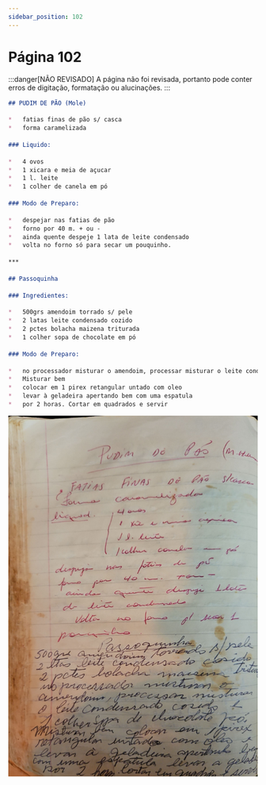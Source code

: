 ```yaml
---
sidebar_position: 102
---
```

# Página 102
:::danger[NÃO REVISADO]
A página não foi revisada, portanto pode conter erros de digitação, formatação ou alucinações.
:::
```markdown
## PUDIM DE PÃO (Mole)

*   fatias finas de pão s/ casca
*   forma caramelizada

### Liquido:

*   4 ovos
*   1 xicara e meia de açucar
*   1 l. leite
*   1 colher de canela em pó

### Modo de Preparo:

*   despejar nas fatias de pão
*   forno por 40 m. + ou -
*   ainda quente despeje 1 lata de leite condensado
*   volta no forno só para secar um pouquinho.

***

## Passoquinha

### Ingredientes:

*   500grs amendoim torrado s/ pele
*   2 latas leite condensado cozido
*   2 pctes bolacha maizena triturada
*   1 colher sopa de chocolate em pó

### Modo de Preparo:

*   no processador misturar o amendoim, processar misturar o leite condensado cozido e a bolacha maizena triturada
*   Misturar bem
*   colocar em 1 pirex retangular untado com oleo
*   levar à geladeira apertando bem com uma espatula
*   por 2 horas. Cortar em quadrados e servir
```

![imagem base](./images/page_102.png)